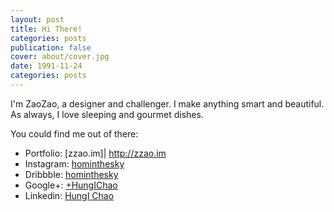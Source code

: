 ```yaml
---
layout: post
title: Hi There!
categories: posts
publication: false
cover: about/cover.jpg
date: 1991-11-24
categories: posts
---
```


I'm ZaoZao, a designer and challenger. I make anything smart and beautiful. As always, I love sleeping and gourmet dishes.

You could find me out of there:

- Portfolio: [zzao.im]| http://zzao.im
- Instagram: [hominthesky](https://instagram.com/hominthesky)
- Dribbble: [hominthesky](https://dribbble.com/hominthesky)
- Google+: [+HungIChao](https://plus.google.com/+HungIChao)
- Linkedin: [HungI Chao](https://linkedin.com/in/hungichao)
